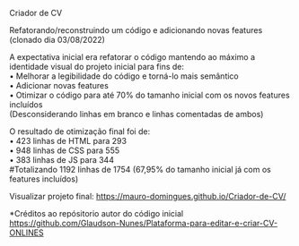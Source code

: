 Criador de CV

Refatorando/reconstruindo um código e adicionando novas features (clonado dia 03/08/2022)<br>

A expectativa inicial era refatorar o código mantendo ao máximo a identidade visual do projeto inicial para fins de:<br>
• Melhorar a legibilidade do código e torná-lo mais semântico<br>
• Adicionar novas features<br>
• Otimizar o código para até 70% do tamanho inicial com os novos features incluídos<br>
(Desconsiderando linhas em branco e linhas comentadas de ambos)<br>

O resultado de otimização final foi de:<br>
• 423 linhas de HTML para 293<br>
• 948 linhas de CSS para 555<br>
• 383 linhas de JS para 344<br>
#Totalizando 1192 linhas de 1754 (67,95% do tamanho inicial já com os features incluídos)<br>

Visualizar projeto final: https://mauro-domingues.github.io/Criador-de-CV/

*Créditos ao repósitorio autor do código inicial https://github.com/Glaudson-Nunes/Plataforma-para-editar-e-criar-CV-ONLINES